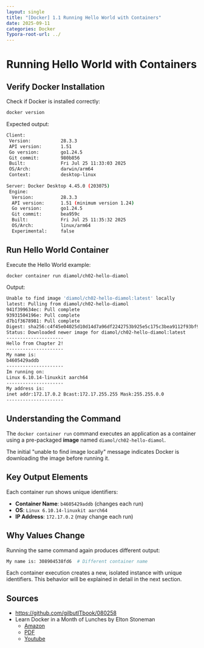 ```yaml
---
layout: single
title: "[Docker] 1.1 Running Hello World with Containers" 
date: 2025-09-11
categories: Docker
Typora-root-url: ../
---
```


# Running Hello World with Containers

## Verify Docker Installation

Check if Docker is installed correctly:

```bash
docker version
```

Expected output:

```bash
Client:
 Version:           28.3.3
 API version:       1.51
 Go version:        go1.24.5
 Git commit:        980b856
 Built:             Fri Jul 25 11:33:03 2025
 OS/Arch:           darwin/arm64
 Context:           desktop-linux
  
Server: Docker Desktop 4.45.0 (203075)
 Engine:
  Version:          28.3.3
  API version:      1.51 (minimum version 1.24)
  Go version:       go1.24.5
  Git commit:       bea959c
  Built:            Fri Jul 25 11:35:32 2025
  OS/Arch:          linux/arm64
  Experimental:     false
```

## Run Hello World Container

Execute the Hello World example:

```bash
docker container run diamol/ch02-hello-diamol
```

Output:

```bash
Unable to find image 'diamol/ch02-hello-diamol:latest' locally
latest: Pulling from diamol/ch02-hello-diamol
941f399634ec: Pull complete 
93931504196e: Pull complete 
d7b1f3678981: Pull complete 
Digest: sha256:c4f45e04025d10d14d7a96df2242753b925e5c175c3bea9112f93bf9c55d4474
Status: Downloaded newer image for diamol/ch02-hello-diamol:latest
---------------------
Hello from Chapter 2!
---------------------
My name is:
b4605429addb
---------------------
Im running on:
Linux 6.10.14-linuxkit aarch64
---------------------
My address is:
inet addr:172.17.0.2 Bcast:172.17.255.255 Mask:255.255.0.0
---------------------
```

## Understanding the Command

The `docker container run` command executes an application as a container using a pre-packaged **image** named `diamol/ch02-hello-diamol`.

The initial "unable to find image locally" message indicates Docker is downloading the image before running it.

## Key Output Elements

Each container run shows unique identifiers:

- **Container Name**: `b4605429addb` (changes each run)
- **OS**: `Linux 6.10.14-linuxkit aarch64`
- **IP Address**: `172.17.0.2` (may change each run)

## Why Values Change

Running the same command again produces different output:

```bash
My name is: 308904538fd6  # Different container name
```

Each container execution creates a new, isolated instance with unique identifiers. This behavior will be explained in detail in the next section.

## Sources

- https://github.com/gilbutITbook/080258
- Learn Docker in a Month of Lunches by Elton Stoneman
  - [Amazon](https://www.amazon.com/-/ko/Elton-Stoneman/e/B0759TFV4F/ref=dp_byline_cont_book_1)
  - [PDF](https://pdfcoffee.com/learn-docker-month-lunches-4-pdf-free.html)
  - [Youtube](https://www.youtube.com/@EltonStoneman/playlists)